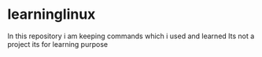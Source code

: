 # learninglinux
In this repository i am keeping commands which i used and learned 
Its not a project its for learning purpose
